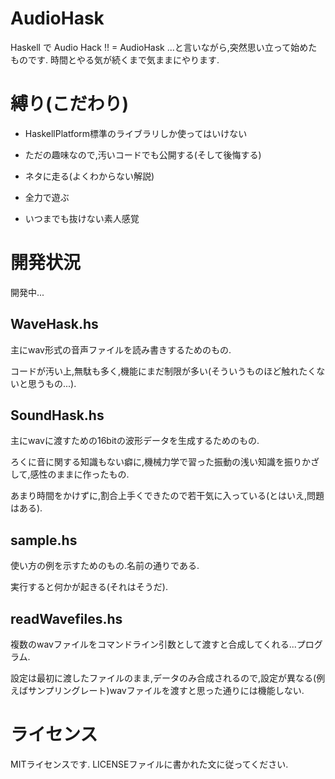 # AudioHask

Haskell で Audio Hack !! = AudioHask
...と言いながら,突然思い立って始めたものです.
時間とやる気が続くまで気ままにやります.

# 縛り(こだわり)

- HaskellPlatform標準のライブラリしか使ってはいけない

- ただの趣味なので,汚いコードでも公開する(そして後悔する)

- ネタに走る(よくわからない解説)

- 全力で遊ぶ

- いつまでも抜けない素人感覚

# 開発状況

開発中...

WaveHask.hs
---

主にwav形式の音声ファイルを読み書きするためのもの.

コードが汚い上,無駄も多く,機能にまだ制限が多い(そういうものほど触れたくないと思うもの...).


SoundHask.hs
---

主にwavに渡すための16bitの波形データを生成するためのもの.

ろくに音に関する知識もない癖に,機械力学で習った振動の浅い知識を振りかざして,感性のままに作ったもの.

あまり時間をかけずに,割合上手くできたので若干気に入っている(とはいえ,問題はある).


sample.hs
---

使い方の例を示すためのもの.名前の通りである.

実行すると何かが起きる(それはそうだ).

readWavefiles.hs
---

複数のwavファイルをコマンドライン引数として渡すと合成してくれる...プログラム.

設定は最初に渡したファイルのまま,データのみ合成されるので,設定が異なる(例えばサンプリングレート)wavファイルを渡すと思った通りには機能しない.


ライセンス
===

MITライセンスです.
LICENSEファイルに書かれた文に従ってください.